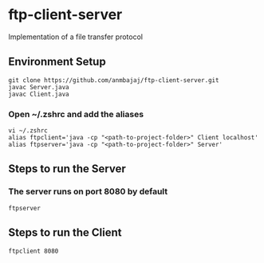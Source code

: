 # ftp-client-server

Implementation of a file transfer protocol

## Environment Setup

```
git clone https://github.com/anmbajaj/ftp-client-server.git
javac Server.java
javac Client.java
```
### Open ~/.zshrc and add the aliases
```
vi ~/.zshrc
alias ftpclient='java -cp "<path-to-project-folder>" Client localhost'
alias ftpserver='java -cp "<path-to-project-folder>" Server'
```
## Steps to run the Server
### The server runs on port 8080 by default

```
ftpserver
```
## Steps to run the Client

```
ftpclient 8080
```

